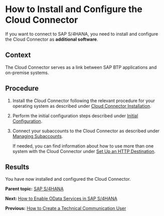 <!-- loio4cf0fb0cded846719506ef4ade1e4e2f -->

# How to Install and Configure the Cloud Connector

If you want to connect to SAP S/4HANA, you need to install and configure the Cloud Connector as **additional software**.



## Context

The Cloud Connector serves as a link between SAP BTP applications and on-premise systems.



<a name="loio4cf0fb0cded846719506ef4ade1e4e2f__steps_kvd_3xr_1pb"/>

## Procedure

1.  Install the Cloud Connector following the relevant procedure for your operating system as described under [Cloud Connector Installation](https://help.sap.com/viewer/cca91383641e40ffbe03bdc78f00f681/Cloud/en-US/57ae3d62f63440f7952e57bfcef948d3.html).

2.  Perform the initial configuration steps described under [Initial Configuration](https://help.sap.com/viewer/cca91383641e40ffbe03bdc78f00f681/Cloud/en-US/db9170a7d97610148537d5a84bf79ba2.html).

3.  Connect your subaccounts to the Cloud Connector as described under [Managing Subaccounts](https://help.sap.com/viewer/cca91383641e40ffbe03bdc78f00f681/Cloud/en-US/f16df12fab9f4fe1b8a4122f0fd54b6e.html).

    If needed, you can find information about how to use more than one system with the Cloud Connector under [Set Up an HTTP Destination](https://help.sap.com/viewer/65de2977205c403bbc107264b8eccf4b/latest/en-US/3884bc38209843ac900d92adb9c2a863.html).




<a name="loio4cf0fb0cded846719506ef4ade1e4e2f__result_egy_vtr_1pb"/>

## Results

You have now installed and configured the Cloud Connector.

**Parent topic:** [SAP S/4HANA](sap-s-4hana-15a3a5b.md "Perform the following steps to connect SAP S/4HANA Cloud for advanced financial closing to your SAP S/4HANA system. Perform the last two steps only if they apply to your use case.")

**Next:** [How to Enable OData Services in SAP S/4HANA](how-to-enable-odata-services-in-sap-s-4hana-fb5fe06.md "Enable OData services to be able to connect SAP S/4HANA to SAP S/4HANA Cloud for advanced financial closing.")

**Previous:** [How to Create a Technical Communication User](how-to-create-a-technical-communication-user-c4a9b51.md "Create a technical communication user for your SAP S/4HANA system.")

